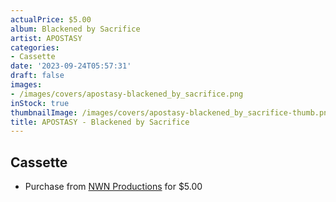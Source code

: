 ```yaml
---
actualPrice: $5.00
album: Blackened by Sacrifice
artist: APOSTASY
categories:
- Cassette
date: '2023-09-24T05:57:31'
draft: false
images:
- /images/covers/apostasy-blackened_by_sacrifice.png
inStock: true
thumbnailImage: /images/covers/apostasy-blackened_by_sacrifice-thumb.png
title: APOSTASY - Blackened by Sacrifice
---
```


## Cassette
* Purchase from [NWN Productions](http://shop.nwnprod.com/index.php?route=product/product&path=73&product_id=1185&sort=pd.name&order=ASC) for $5.00

